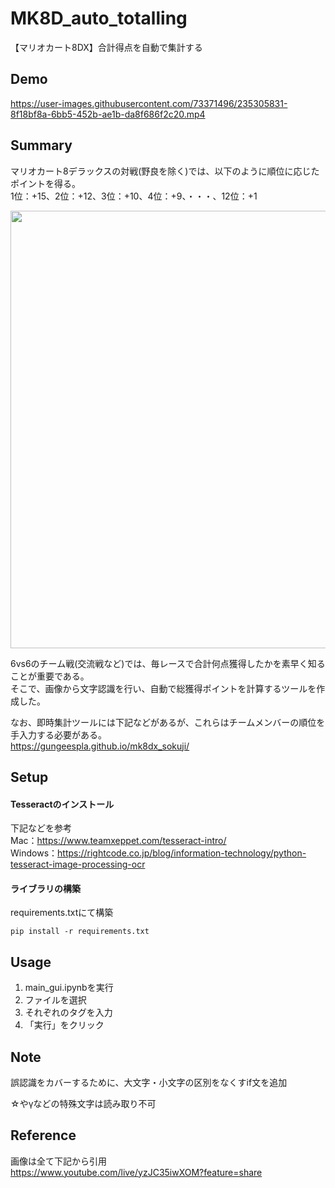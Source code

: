 # MK8D_auto_totalling
【マリオカート8DX】合計得点を自動で集計する

## Demo
https://user-images.githubusercontent.com/73371496/235305831-8f18bf8a-6bb5-452b-ae1b-da8f686f2c20.mp4

## Summary
マリオカート8デラックスの対戦(野良を除く)では、以下のように順位に応じたポイントを得る。<br>
1位：+15、2位：+12、3位：+10、4位：+9、・・・、12位：+1

<img src="data/screenshot.png" width="700">

6vs6のチーム戦(交流戦など)では、毎レースで合計何点獲得したかを素早く知ることが重要である。<br>
そこで、画像から文字認識を行い、自動で総獲得ポイントを計算するツールを作成した。

なお、即時集計ツールには下記などがあるが、これらはチームメンバーの順位を手入力する必要がある。<br>
https://gungeespla.github.io/mk8dx_sokuji/

## Setup
#### Tesseractのインストール
下記などを参考<br>
Mac：https://www.teamxeppet.com/tesseract-intro/ <br>
Windows：https://rightcode.co.jp/blog/information-technology/python-tesseract-image-processing-ocr

#### ライブラリの構築
requirements.txtにて構築
```
pip install -r requirements.txt
```

## Usage
1. main_gui.ipynbを実行
2. ファイルを選択
3. それぞれのタグを入力
4. 「実行」をクリック

## Note
誤認識をカバーするために、大文字・小文字の区別をなくすif文を追加

☆やγなどの特殊文字は読み取り不可

## Reference
画像は全て下記から引用<br>
https://www.youtube.com/live/yzJC35iwXOM?feature=share

